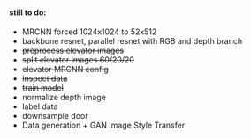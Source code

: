 #### still to do:


* MRCNN forced 1024x1024 to 52x512
* backbone resnet, parallel resnet with RGB and depth branch
* ~~preprocess elevator images~~
* ~~split elevator images 60/20/20~~
* ~~elevator MRCNN config~~
* ~~inspect data~~
* ~~train model~~
* normalize depth image
* label data
* downsample door
* Data generation + GAN Image Style Transfer